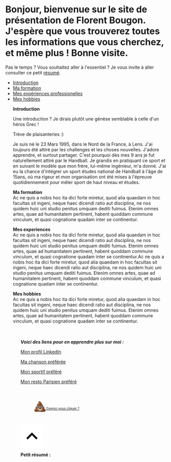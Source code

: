 <html>
	<head>  </head>
	
<body>
<!-- Bouton de retour de haut de page -->
<a id="haut"></a>
<!-- <img class="right" src ="FloMontmorency.JPG" alt ="Photo de présentation"/> -->

<h1>Bonjour, bienvenue sur le site de présentation de Florent Bougon. J'espère que vous trouverez toutes les informations que vous cherchez, et même plus ! Bonne visite.</h1>

<p> Pas le temps ? Vous souhaitez aller à l'essentiel ? Je vous invite à aller consulter ce petit <a href="#résumé">résumé</a>.
<!-- menu principal qui va servir à rediriger vers les sections du site -->
<ul class="menuprincipal">
  <li><a href="#intro">Introduction</a>
  <li><a href="#formation">Ma formation</a>
  <li><a href="#experiences">Mes expériences professionelles</a>
  <li><a href="#hobbies">Mes hobbies</a>  
     <br>
    <p><div id="intro"><b>Introduction</b></div>
<p> Une introduction ? Je dirais plutôt une génèse semblable à celle d'un héros Grec !
<p> Trève de plaisanteries :)
<p> Je suis né le 23 Mars 1995, dans le Nord de la France, à Lens. J'ai toujours été attiré par les challenges et les choses nouvelles. J'adore apprendre, et surtout partager. C'est pourquoi dès mes 9 ans je fut naturellement attiré par le Handball. Je grandis en pratiquant ce sport et en suivant le modèle que mon frère, lui-même ingénieur, m'a donné. J'ai eu la chance d'intégrer un sport études national de Handball à l'âge de 15ans, où ma rigeur et mon organisation ont été mises à l'épreuve quotidiennement pour mêler sport de haut niveau et études.
    <p><div id="formation"><b>Ma formation</b></div>
    Ac ne quis a nobis hoc ita dici forte miretur, quod alia quaedam in hoc facultas sit ingeni, neque haec dicendi ratio aut disciplina, ne nos quidem huic uni studio penitus umquam dediti fuimus. Etenim omnes artes, quae ad humanitatem pertinent, habent quoddam commune vinculum, et quasi cognatione quadam inter se continentur.
    <p><div id="experiences"><b>Mes experiences</b></div>
    Ac ne quis a nobis hoc ita dici forte miretur, quod alia quaedam in hoc facultas sit ingeni, neque haec dicendi ratio aut disciplina, ne nos quidem huic uni studio penitus umquam dediti fuimus. Etenim omnes artes, quae ad humanitatem pertinent, habent quoddam commune vinculum, et quasi cognatione quadam inter se continentur.Ac ne quis a nobis hoc ita dici forte miretur, quod alia quaedam in hoc facultas sit ingeni, neque haec dicendi ratio aut disciplina, ne nos quidem huic uni studio penitus umquam dediti fuimus. Etenim omnes artes, quae ad humanitatem pertinent, habent quoddam commune vinculum, et quasi cognatione quadam inter se continentur.
    <p><div id="hobbies"><b>Mes hobbies</b></div>
    Ac ne quis a nobis hoc ita dici forte miretur, quod alia quaedam in hoc facultas sit ingeni, neque haec dicendi ratio aut disciplina, ne nos quidem huic uni studio penitus umquam dediti fuimus. Etenim omnes artes, quae ad humanitatem pertinent, habent quoddam commune vinculum, et quasi cognatione quadam inter se continentur.
    <br>
    <br>
    <br>
  <!-- création du menu supplémentaire-->
<ul class="menusup">
  <p><b><i> Voici des liens pour en apprendre plus sur moi : </i></b>  
  <p><a href="https://www.linkedin.com/in/florentbougon/">Mon profil LinkedIn</a>
  <p><a href="https://www.youtube.com/watch?v=rTVjnBo96Ug">Ma chanson préférée</a>
  <p><a href="https://fr.wikipedia.org/wiki/Nikola_Karabatic">Mon sportif préféré</a>
  <p><a href="https://www.tripadvisor.fr/Restaurant_Review-g187147-d2221513-Reviews-Pho_Bida_Viet_Nam-Paris_Ile_de_France.html">Mon resto Parisien préféré </a>
    <br>
<br>
   <br> 
 <p><a href="https://youtu.be/varlFj0W6UA?t=17">
  <figure>
    <img align="left" src="pilepoo.png" class="center" title="Oserez-vous cliquer ?" height="40" width="40" /> <br>
    <figcaption><font size="-2">Oserez-vous cliquer ?</font></figcaption>
  </figure>
  </a> 
 
  <!--
<p>Voici un paragraphe.
<p><b>Texte en gras</b>
<p><i>Texte en italique</i>
<p><u>Texte souligné</u>
<p><sub>Texte souscrit</sub>
<address><p><sup>Texte en exposant</sup>
<p>Fait le 5 avril 2004 par moi.
<br> -->
<br>
<!-- Bouton retour du haut avec image de la flèche --> <p><a href="#haut"><img align="middle" src ="FlecheHaut2.png" alt ="bouton haut de page" title="Retour haut de page" height="70" width="70" /></a>
	
<p><div id="résumé"><b>Petit résumé :</b></div>

<!-- <BODY BACKGROUND="bg.jpg"> -->
